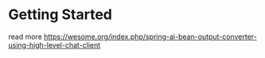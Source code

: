 # Getting Started

read more https://wesome.org/index.php/spring-ai-bean-output-converter-using-high-level-chat-client

